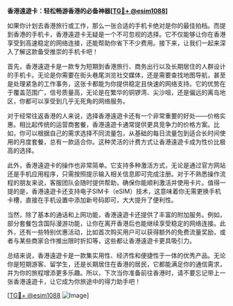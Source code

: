 **香港遠遊卡：轻松畅游香港的必备神器[[TG💪+ @esim1088](https://t.me/s/esim1088)]**

如果你计划去香港旅行或工作，那么一张合适的手机卡绝对是你的最佳拍档。而提到香港的手机卡，香港遠遊卡无疑是一个不可忽视的选择。它不仅能够让你在香港享受到高速稳定的网络连接，还能帮助你省下不少费用。接下来，让我们一起来深入了解这款备受推崇的手机卡吧！

首先，香港遠遊卡是一款专为短期到香港旅行、商务出行以及长期居住的人群设计的手机卡。无论是你需要在街头巷尾浏览社交媒体，还是需要查找地图导航，甚至是处理紧急的工作事务，这张卡都能为你提供稳定且快速的网络支持。它的优势在于覆盖范围广，信号质量高，无论是在繁华的铜锣湾、尖沙咀，还是偏远的离岛地区，你都可以享受到几乎无死角的网络服务。

对于经常往返香港的人来说，选择香港遠遊卡还有一个非常重要的好处——价格实惠。相比起传统的运营商套餐，香港遠遊卡通常提供更具竞争力的价格方案。比如，你可以根据自己的需求选择不同流量包，从基础的每日流量包到适合长时间使用的月度套餐，总有一款适合你。这种灵活的计费方式让香港遠遊卡成为性价比极高的选择。

此外，香港遠遊卡的操作也非常简单。它支持多种激活方式，无论是通过官方网站还是手机应用程序，只需按照提示输入相关信息即可完成注册。对于不熟悉操作流程的朋友来说，客服团队会随时提供帮助，确保你能顺利激活并使用卡片。值得一提的是，香港遠遊卡还支持电子SIM卡（eSIM）技术，这意味着你无需更换手机卡槽，直接在手机设置中添加新号码即可，大大提升了便利性。

当然，除了基本的通话和上网功能，香港遠遊卡还提供了丰富的附加服务。例如，部分套餐包含国际漫游功能，让你在离开香港后也能继续享受稳定的网络连接。此外，还有一些特别优惠活动，比如首次购买用户可以获得额外的免费流量奖励，或者与某些商家合作推出限时折扣等，这些都让香港遠遊卡更具吸引力。

总结来说，香港遠遊卡是一款集实用性、经济性和便捷性于一体的优秀产品。无论你是短期游客、留学生，还是长期居住在香港的居民，它都能满足你的通信需求，并为你的旅程增添更多乐趣。所以，下次当你准备前往香港时，请不要忘记带上一张香港遠遊卡，让它成为你旅途中的得力助手吧！

[[TG💪+ @esim1088](https://t.me/s/esim1088) ![Image](https://i.postimg.cc/4NQfJmqS/Snipaste-2025-05-13-00-14-12.png)]